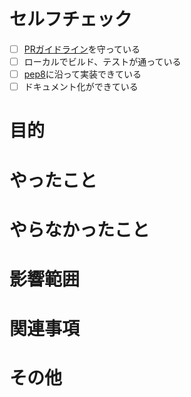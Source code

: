 # セルフチェック
- [ ] [PRガイドライン](https://github.com/tomo1227/python_template/blame/main/README.md#pull-request-%E3%82%AC%E3%82%A4%E3%83%89%E3%83%A9%E3%82%A4%E3%83%B3)を守っている
- [ ] ローカルでビルド、テストが通っている
- [ ] [pep8](https://pep8-ja.readthedocs.io/ja/latest/)に沿って実装できている
- [ ] ドキュメント化ができている

# 目的

# やったこと

# やらなかったこと

# 影響範囲

# 関連事項

# その他